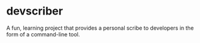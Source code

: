 # devscriber
A fun, learning project that provides a personal scribe to developers in the form of a command-line tool.
